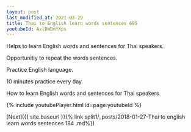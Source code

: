```yaml
---
layout: post
last_modified_at: 2021-03-29
title: Thai to English learn words sentences 695 
youtubeId: AxlDWBmYXps
---
```

 
 
Helps to learn English words and sentences for Thai speakers.

Opportunitiy to repeat the words sentences. 

Practice English language. 
 
10 minutes practice every day. 
 
How to learn English words and sentences for Thai speakers 
 
{% include youtubePlayer.html id=page.youtubeId %}
 
 
[Next]({{ site.baseurl }}{% link  split1/_posts/2018-01-27-Thai to english learn words sentences 184 .md%})
 
